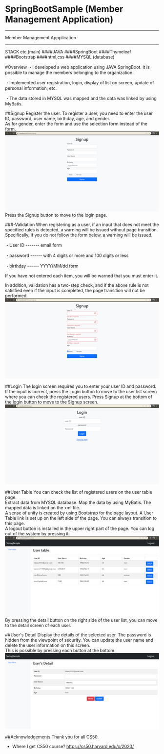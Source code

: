 # SpringBootSample (Member Management Application)


*********************
Member Management Appplication
*********************

STACK etc (main)
####JAVA
####SpringBoot
####Thymeleaf
####Bootstrap
####html,css
####MYSQL (database)


#Overview
・I developed a web application using JAVA SpringBoot. It is possible to manage the members belonging to the organization.

・Implemented user registration, login, display of list on screen, update of personal information, etc.

・The data stored in MYSQL was mapped and the data was linked by using MyBatis.


##Signup
 Register the user. To register a user, you need to enter the user ID, password, user name, birthday, age, and gender.  
As for gender, enter the form and use the selection form instead of the form.
![img.png](img.png)
 Press the Signup button to move to the login page.
 

###-Validation
When registering as a user, if an input that does not meet the specified rules is detected, a warning will be issued without page transition. Specifically, if you do not follow the form below, a warning will be issued.

・User ID ------- email form

・password ------ with 4 digits or more and 100 digits or less

・birthday ------ YYYY/MM/dd form

 If you have not entered each item, you will be warned that you must enter it.

In addition, validation has a two-step check, and if the above rule is not satisfied even if the input is completed, the page transition will not be performed.
![img_1.png](img_1.png)


##Login
  The login screen requires you to enter your user ID and password. If the input is correct, press the Login button to move to the user list screen where you can check the registered users. 
 Press Signup at the bottom of the login button to move to the Signup screen.
![img_2.png](img_2.png)


##User Table
  You can check the list of registered users on the user table page.  
Extract data from MYSQL database. Map the data by using MyBatis.
The mapped data is linked on the xml file.  
 A sense of unity is created by using Bootstrap for the page layout. A User Table link is set up on the left side of the page. You can always transition to this page.  
 A logout button is installed in the upper right part of the page. You can log out of the system by pressing it.  
![img_3.png](img_3.png)
  By pressing the detail button on the right side of the user list, you can move to the detail screen of each user.


##User's Detail
Display the details of the selected user. The password is hidden from the viewpoint of security.
You can update the user name and delete the user information on this screen.  
This is possible by pressing each button at the bottom.
![img_4.png](img_4.png)




##Acknowledgements
Thank you for all CS50.  
- Where I get CS50 course? <https://cs50.harvard.edu/x/2020/>
